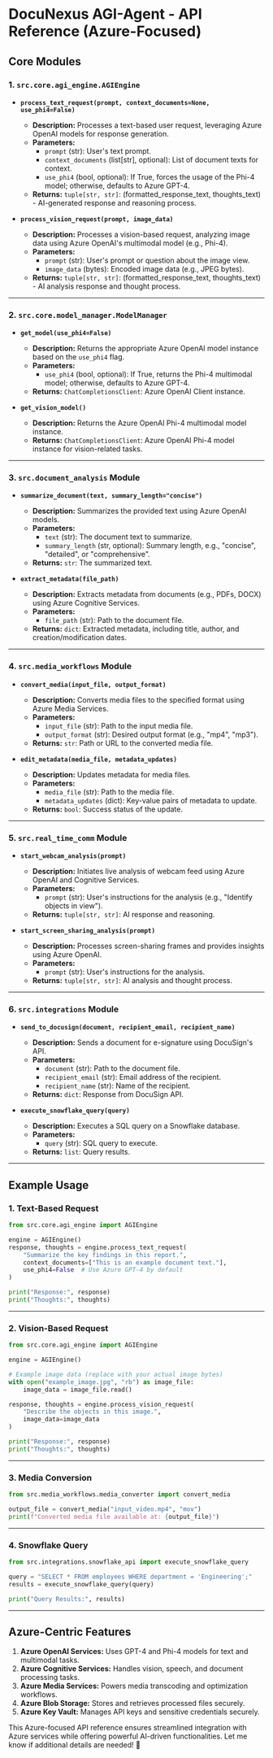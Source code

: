 # DocuNexus AGI-Agent - API Reference (Azure-Focused)

## Core Modules

### 1. `src.core.agi_engine.AGIEngine`

*   **`process_text_request(prompt, context_documents=None, use_phi4=False)`**
    *   **Description:** Processes a text-based user request, leveraging Azure OpenAI models for response generation.
    *   **Parameters:**
        *   `prompt` (str): User's text prompt.
        *   `context_documents` (list[str], optional): List of document texts for context.
        *   `use_phi4` (bool, optional): If True, forces the usage of the Phi-4 model; otherwise, defaults to Azure GPT-4.
    *   **Returns:** `tuple[str, str]`: (formatted_response_text, thoughts_text) - AI-generated response and reasoning process.

*   **`process_vision_request(prompt, image_data)`**
    *   **Description:** Processes a vision-based request, analyzing image data using Azure OpenAI's multimodal model (e.g., Phi-4).
    *   **Parameters:**
        *   `prompt` (str): User's prompt or question about the image view.
        *   `image_data` (bytes): Encoded image data (e.g., JPEG bytes).
    *   **Returns:** `tuple[str, str]`: (formatted_response_text, thoughts_text) - AI analysis response and thought process.

---

### 2. `src.core.model_manager.ModelManager`

*   **`get_model(use_phi4=False)`**
    *   **Description:** Returns the appropriate Azure OpenAI model instance based on the `use_phi4` flag.
    *   **Parameters:**
        *   `use_phi4` (bool, optional): If True, returns the Phi-4 multimodal model; otherwise, defaults to Azure GPT-4.
    *   **Returns:** `ChatCompletionsClient`: Azure OpenAI Client instance.

*   **`get_vision_model()`**
    *   **Description:** Returns the Azure OpenAI Phi-4 multimodal model instance.
    *   **Returns:** `ChatCompletionsClient`: Azure OpenAI Phi-4 model instance for vision-related tasks.

---

### 3. `src.document_analysis` Module

*   **`summarize_document(text, summary_length="concise")`**
    *   **Description:** Summarizes the provided text using Azure OpenAI models.
    *   **Parameters:**
        *   `text` (str): The document text to summarize.
        *   `summary_length` (str, optional): Summary length, e.g., "concise", "detailed", or "comprehensive".
    *   **Returns:** `str`: The summarized text.

*   **`extract_metadata(file_path)`**
    *   **Description:** Extracts metadata from documents (e.g., PDFs, DOCX) using Azure Cognitive Services.
    *   **Parameters:**
        *   `file_path` (str): Path to the document file.
    *   **Returns:** `dict`: Extracted metadata, including title, author, and creation/modification dates.

---

### 4. `src.media_workflows` Module

*   **`convert_media(input_file, output_format)`**
    *   **Description:** Converts media files to the specified format using Azure Media Services.
    *   **Parameters:**
        *   `input_file` (str): Path to the input media file.
        *   `output_format` (str): Desired output format (e.g., "mp4", "mp3").
    *   **Returns:** `str`: Path or URL to the converted media file.

*   **`edit_metadata(media_file, metadata_updates)`**
    *   **Description:** Updates metadata for media files.
    *   **Parameters:**
        *   `media_file` (str): Path to the media file.
        *   `metadata_updates` (dict): Key-value pairs of metadata to update.
    *   **Returns:** `bool`: Success status of the update.

---

### 5. `src.real_time_comm` Module

*   **`start_webcam_analysis(prompt)`**
    *   **Description:** Initiates live analysis of webcam feed using Azure OpenAI and Cognitive Services.
    *   **Parameters:**
        *   `prompt` (str): User's instructions for the analysis (e.g., "Identify objects in view").
    *   **Returns:** `tuple[str, str]`: AI response and reasoning.

*   **`start_screen_sharing_analysis(prompt)`**
    *   **Description:** Processes screen-sharing frames and provides insights using Azure OpenAI.
    *   **Parameters:**
        *   `prompt` (str): User's instructions for the analysis.
    *   **Returns:** `tuple[str, str]`: AI analysis and thought process.

---

### 6. `src.integrations` Module

*   **`send_to_docusign(document, recipient_email, recipient_name)`**
    *   **Description:** Sends a document for e-signature using DocuSign's API.
    *   **Parameters:**
        *   `document` (str): Path to the document file.
        *   `recipient_email` (str): Email address of the recipient.
        *   `recipient_name` (str): Name of the recipient.
    *   **Returns:** `dict`: Response from DocuSign API.

*   **`execute_snowflake_query(query)`**
    *   **Description:** Executes a SQL query on a Snowflake database.
    *   **Parameters:**
        *   `query` (str): SQL query to execute.
    *   **Returns:** `list`: Query results.

---

## **Example Usage**

### **1. Text-Based Request**
```python
from src.core.agi_engine import AGIEngine

engine = AGIEngine()
response, thoughts = engine.process_text_request(
    "Summarize the key findings in this report.",
    context_documents=["This is an example document text."],
    use_phi4=False  # Use Azure GPT-4 by default
)

print("Response:", response)
print("Thoughts:", thoughts)
```

---

### **2. Vision-Based Request**
```python
from src.core.agi_engine import AGIEngine

engine = AGIEngine()

# Example image data (replace with your actual image bytes)
with open("example_image.jpg", "rb") as image_file:
    image_data = image_file.read()

response, thoughts = engine.process_vision_request(
    "Describe the objects in this image.",
    image_data=image_data
)

print("Response:", response)
print("Thoughts:", thoughts)
```

---

### **3. Media Conversion**
```python
from src.media_workflows.media_converter import convert_media

output_file = convert_media("input_video.mp4", "mov")
print(f"Converted media file available at: {output_file}")
```

---

### **4. Snowflake Query**
```python
from src.integrations.snowflake_api import execute_snowflake_query

query = "SELECT * FROM employees WHERE department = 'Engineering';"
results = execute_snowflake_query(query)

print("Query Results:", results)
```

---

## **Azure-Centric Features**
1. **Azure OpenAI Services:** Uses GPT-4 and Phi-4 models for text and multimodal tasks.
2. **Azure Cognitive Services:** Handles vision, speech, and document processing tasks.
3. **Azure Media Services:** Powers media transcoding and optimization workflows.
4. **Azure Blob Storage:** Stores and retrieves processed files securely.
5. **Azure Key Vault:** Manages API keys and sensitive credentials securely.

This Azure-focused API reference ensures streamlined integration with Azure services while offering powerful AI-driven functionalities. Let me know if additional details are needed! 🚀
